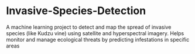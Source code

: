 # Invasive-Species-Detection
A machine learning project to detect and map the spread of invasive species (like Kudzu vine) using satellite and hyperspectral imagery. Helps monitor and manage ecological threats by predicting infestations in specific areas
